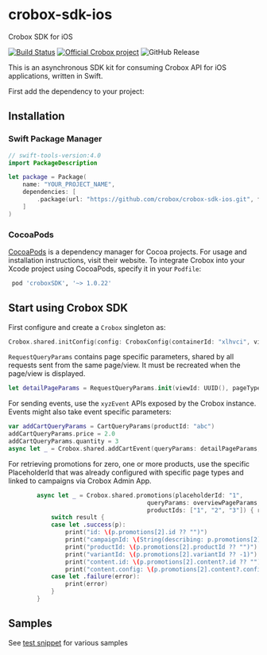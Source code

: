# crobox-sdk-ios
Crobox SDK for iOS

[![Build Status](https://github.com/crobox/crobox-sdk-ios/actions/workflows/ci.yml/badge.svg)](https://github.com/crobox/crobox-sdk-ios/actions?query=main)
[![Official Crobox project](https://img.shields.io/badge/project-official-green.svg?colorA=303033&colorB=ff8a2c&label=Crobox)](https://crobox.com/)
![GitHub Release](https://img.shields.io/github/v/release/crobox/crobox-sdk-ios?include_prereleases)

This is an asynchronous SDK kit for consuming Crobox API for iOS applications, written in Swift.

First add the dependency to your project:


## Installation

### Swift Package Manager

```swift
// swift-tools-version:4.0
import PackageDescription

let package = Package(
    name: "YOUR_PROJECT_NAME",
    dependencies: [
        .package(url: "https://github.com/crobox/crobox-sdk-ios.git", from: "{{ latest_version }}"),
    ]
)
```

### CocoaPods

[CocoaPods](https://cocoapods.org) is a dependency manager for Cocoa projects. For usage and installation instructions, visit their website.
 To integrate Crobox into your Xcode project using CocoaPods, specify it in your `Podfile`:

```ruby
 pod 'croboxSDK', '~> 1.0.22'
```

## Start using Crobox SDK

First configure and create a `Crobox` singleton as:

```swift
Crobox.shared.initConfig(config: CroboxConfig(containerId: "xlhvci", visitorId: UUID.init(), localeCode: .en_US))
```

`RequestQueryParams` contains page specific parameters, shared by all requests sent from the same page/view.
It must be recreated when the page/view is displayed.
```swift
let detailPageParams = RequestQueryParams.init(viewId: UUID(), pageType : .PageDetail, customProperties: ["test":"test"])
```

For sending events, use the `xyzEvent` APIs exposed by the Crobox instance.
Events might also take event specific parameters:

```swift
var addCartQueryParams = CartQueryParams(productId: "abc")
addCartQueryParams.price = 2.0
addCartQueryParams.quantity = 3
async let _ = Crobox.shared.addCartEvent(queryParams: detailPageParams, addCartQueryParams: addCartQueryParams)
```

For retrieving promotions for zero, one or more products, use the specific PlaceholderId that was already configured with specific page types and linked to campaigns via Crobox Admin App.

```swift
        async let _ = Crobox.shared.promotions(placeholderId: "1",
                                       queryParams: overviewPageParams,
                                       productIds: ["1", "2", "3"]) { result in
            switch result {
            case let .success(p):
                print("id: \(p.promotions[2].id ?? "")")
                print("campaignId: \(String(describing: p.promotions[2].campaignId))")
                print("productId: \(p.promotions[2].productId ?? "")")
                print("variantId: \(p.promotions[2].variantId ?? -1)")
                print("content.id: \(p.promotions[2].content?.id ?? "")")
                print("content.config: \(p.promotions[2].content?.config?.data ?? [:])")
            case let .failure(error):
                print(error)
            }
        }

```

## Samples

See [test snippet](app/app/ViewController.swift) for various samples

